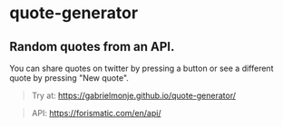 # quote-generator

## Random quotes from an API. 

You can share quotes on twitter by pressing a button or see a different quote by pressing "New quote".
    
> Try at: https://gabrielmonje.github.io/quote-generator/
    
> API: https://forismatic.com/en/api/
